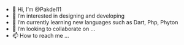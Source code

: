 - 👋 Hi, I’m @Pakdel11
- 👀 I’m interested in designing and developing
- 🌱 I’m currently learning new languages such as Dart, Php, Phyton
- 💞️ I’m looking to collaborate on ...
- 📫 How to reach me ...

<!---
Pakdel11/Pakdel11 is a ✨ special ✨ repository because its `README.md` (this file) appears on your GitHub profile.
You can click the Preview link to take a look at your changes.
--->
